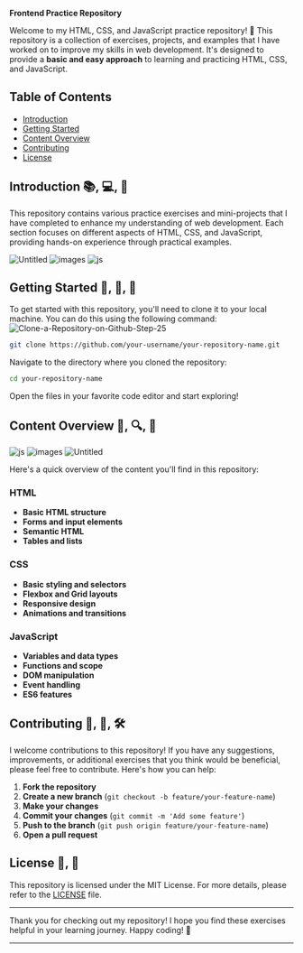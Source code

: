 
**Frontend Practice Repository**


Welcome to my HTML, CSS, and JavaScript practice repository! 🎉 This repository is a collection of exercises, projects, and examples that I have worked on to improve my skills in web development. It's designed to provide a **basic and easy approach** to learning and practicing HTML, CSS, and JavaScript.

## Table of Contents
- [Introduction](#introduction)
- [Getting Started](#getting-started)
- [Content Overview](#content-overview)
- [Contributing](#contributing)
- [License](#license)

## Introduction 📚, 💻, 🚀
This repository contains various practice exercises and mini-projects that I have completed to enhance my understanding of web development. Each section focuses on different aspects of HTML, CSS, and JavaScript, providing hands-on experience through practical examples.


![Untitled](https://github.com/user-attachments/assets/d9fe5aa0-8e58-4906-a9fa-e5975f735303)            ![images](https://github.com/user-attachments/assets/fb15aa37-abd5-4cb4-84ab-dc0769df7358)                        ![js](https://github.com/user-attachments/assets/2d6de69a-6ab0-49b4-9e34-e01d909006ab)        

## Getting Started   🚀, 📂, 📝

To get started with this repository, you'll need to clone it to your local machine. You can do this using the following command:
![Clone-a-Repository-on-Github-Step-25](https://github.com/user-attachments/assets/e218ed8c-186f-4733-a8e7-1fc8d58d9a7c)


```bash
git clone https://github.com/your-username/your-repository-name.git
```

Navigate to the directory where you cloned the repository:

```bash
cd your-repository-name
```

Open the files in your favorite code editor and start exploring!

## Content Overview 🧩, 🔍, 📄

![js](https://github.com/user-attachments/assets/e4410e37-c9db-4813-ba70-942cd2b2831c)   ![images](https://github.com/user-attachments/assets/b25de3ab-539a-46c6-9de6-45b3e6b484ce)    ![Untitled](https://github.com/user-attachments/assets/6e9221b5-967b-413a-9964-179bab0f0431)



Here's a quick overview of the content you'll find in this repository:

### HTML
- **Basic HTML structure**
- **Forms and input elements**
- **Semantic HTML**
- **Tables and lists**

### CSS
- **Basic styling and selectors**
- **Flexbox and Grid layouts**
- **Responsive design**
- **Animations and transitions**

### JavaScript
- **Variables and data types**
- **Functions and scope**
- **DOM manipulation**
- **Event handling**
- **ES6 features**



## Contributing  🤝, 🚀, 🛠️



I welcome contributions to this repository! If you have any suggestions, improvements, or additional exercises that you think would be beneficial, please feel free to contribute. Here's how you can help:

1. **Fork the repository**
2. **Create a new branch** (`git checkout -b feature/your-feature-name`)
3. **Make your changes**
4. **Commit your changes** (`git commit -m 'Add some feature'`)
5. **Push to the branch** (`git push origin feature/your-feature-name`)
6. **Open a pull request**

## License  📜, 🔗
This repository is licensed under the MIT License. For more details, please refer to the [LICENSE](LICENSE) file.

---

Thank you for checking out my repository! I hope you find these exercises helpful in your learning journey. Happy coding! 🚀

---
